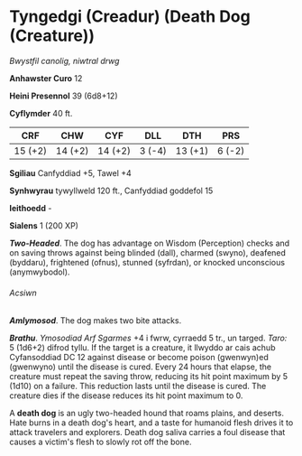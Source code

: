 # Tyngedgi (Creadur) (Death Dog (Creature))

*Bwystfil canolig, niwtral drwg*

**Anhawster Curo** 12

**Heini Presennol** 39 (6d8+12)

**Cyflymder** 40 ft.

| CRF     | CHW     | CYF     | DLL    | DTH     | PRS    |
|---------|---------|---------|--------|---------|--------|
| 15 (+2) | 14 (+2) | 14 (+2) | 3 (-4) | 13 (+1) | 6 (-2) |

**Sgiliau** Canfyddiad +5, Tawel +4

**Synhwyrau** tywyllweld 120 ft., Canfyddiad goddefol 15

**Ieithoedd** -

**Sialens** 1 (200 XP)

***Two-Headed***. The dog has advantage on Wisdom (Perception) checks and on saving throws against being blinded (dall), charmed (swyno), deafened (byddaru), frightened (ofnus), stunned (syfrdan), or knocked unconscious (anymwybodol).

###### Acsiwn

***Amlymosod***. The dog makes two bite attacks.

***Brathu***. *Ymosodiad Arf Sgarmes* +4 i fwrw, cyrraedd 5 tr., un targed. *Taro:* 5 (1d6+2) difrod tyllu. If the target is a creature, it llwyddo ar cais achub Cyfansoddiad DC 12 against disease or become poison (gwenwyn)ed (gwenwyno) until the disease is cured. Every 24 hours that elapse, the creature must repeat the saving throw, reducing its hit point maximum by 5 (1d10) on a failure. This reduction lasts until the disease is cured. The creature dies if the disease reduces its hit point maximum to 0.

A **death dog** is an ugly two-headed hound that roams plains, and deserts. Hate burns in a death dog's heart, and a taste for humanoid flesh drives it to attack travelers and explorers. Death dog saliva carries a foul disease that causes a victim's flesh to slowly rot off the bone.